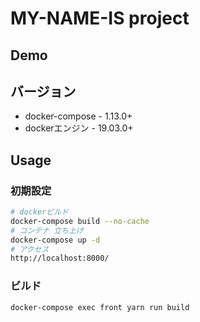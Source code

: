 # MY-NAME-IS project
## Demo

## バージョン
* docker-compose - 1.13.0+
* dockerエンジン - 19.03.0+

## Usage

### 初期設定
```sh
# dockerビルド
docker-compose build --no-cache
# コンテナ 立ち上げ
docker-compose up -d
# アクセス
http://localhost:8000/
```

### ビルド
```
docker-compose exec front yarn run build
```
